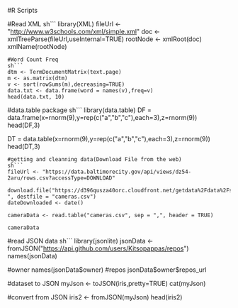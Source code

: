 #R Scripts


#Read XML
sh```
library(XML)
fileUrl <- "http://www.w3schools.com/xml/simple.xml"
doc <- xmlTreeParse(fileUrl,useInternal=TRUE)
rootNode <- xmlRoot(doc)
xmlName(rootNode)
```
#Word Count Freq
sh```
dtm <- TermDocumentMatrix(text.page)
m <- as.matrix(dtm)
v <- sort(rowSums(m),decreasing=TRUE)
data.txt <- data.frame(word = names(v),freq=v)
head(data.txt, 10)
```
#data.table package
sh```
library(data.table)
DF = data.frame(x=rnorm(9),y=rep(c("a","b","c"),each=3),z=rnorm(9))
head(DF,3)

DT = data.table(x=rnorm(9),y=rep(c("a","b","c"),each=3),z=rnorm(9))
head(DT,3)
```
#getting and cleanning data(Download File from the web)
sh```
fileUrl <- "https://data.baltimorecity.gov/api/views/dz54-2aru/rows.csv?accessType=DOWNLOAD"

download.file("https://d396qusza40orc.cloudfront.net/getdata%2Fdata%2Fss06hid.csv ", destfile = "cameras.csv")
dateDownloaded <- date()

cameraData <- read.table("cameras.csv", sep = ",", header = TRUE)

cameraData
```
#read JSON data
sh```
library(jsonlite)
jsonData <- fromJSON("https://api.github.com/users/Kitsopappas/repos")
names(jsonData)

#owner
names(jsonData$owner)
#repos
jsonData$owner$repos_url

#dataset to JSON
myJson <- toJSON(iris,pretty=TRUE)
cat(myJson)

#convert from JSON
iris2 <- fromJSON(myJson)
head(iris2)
```
